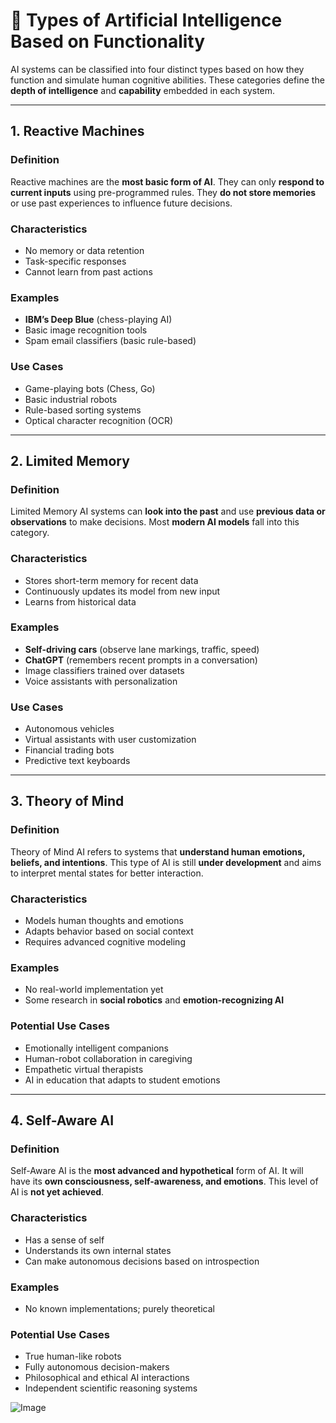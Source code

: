 # 🤖 Types of Artificial Intelligence Based on Functionality

AI systems can be classified into four distinct types based on how they function and simulate human cognitive abilities. These categories define the **depth of intelligence** and **capability** embedded in each system.

---

## 1. Reactive Machines

### Definition
Reactive machines are the **most basic form of AI**. They can only **respond to current inputs** using pre-programmed rules. They **do not store memories** or use past experiences to influence future decisions.

### Characteristics
- No memory or data retention
- Task-specific responses
- Cannot learn from past actions

### Examples
- **IBM’s Deep Blue** (chess-playing AI)
- Basic image recognition tools
- Spam email classifiers (basic rule-based)

### Use Cases
- Game-playing bots (Chess, Go)
- Basic industrial robots
- Rule-based sorting systems
- Optical character recognition (OCR)

---

## 2. Limited Memory

### Definition
Limited Memory AI systems can **look into the past** and use **previous data or observations** to make decisions. Most **modern AI models** fall into this category.

### Characteristics
- Stores short-term memory for recent data
- Continuously updates its model from new input
- Learns from historical data

### Examples
- **Self-driving cars** (observe lane markings, traffic, speed)
- **ChatGPT** (remembers recent prompts in a conversation)
- Image classifiers trained over datasets
- Voice assistants with personalization

### Use Cases
- Autonomous vehicles
- Virtual assistants with user customization
- Financial trading bots
- Predictive text keyboards

---

## 3. Theory of Mind

### Definition
Theory of Mind AI refers to systems that **understand human emotions, beliefs, and intentions**. This type of AI is still **under development** and aims to interpret mental states for better interaction.

### Characteristics
- Models human thoughts and emotions
- Adapts behavior based on social context
- Requires advanced cognitive modeling

### Examples
- No real-world implementation yet
- Some research in **social robotics** and **emotion-recognizing AI**

### Potential Use Cases
- Emotionally intelligent companions
- Human-robot collaboration in caregiving
- Empathetic virtual therapists
- AI in education that adapts to student emotions

---

## 4. Self-Aware AI

### Definition
Self-Aware AI is the **most advanced and hypothetical** form of AI. It will have its **own consciousness, self-awareness, and emotions**. This level of AI is **not yet achieved**.

### Characteristics
- Has a sense of self
- Understands its own internal states
- Can make autonomous decisions based on introspection

### Examples
- No known implementations; purely theoretical

### Potential Use Cases
- True human-like robots
- Fully autonomous decision-makers
- Philosophical and ethical AI interactions
- Independent scientific reasoning systems

![Image](https://github.com/user-attachments/assets/3abd4499-ffe0-4746-ac63-5da4ae696ff3)

